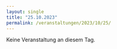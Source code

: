 ```yaml
---
layout: single
title: "25.10.2023"
permalink: /veranstaltungen/2023/10/25/
---
```


Keine Veranstaltung an diesem Tag.
